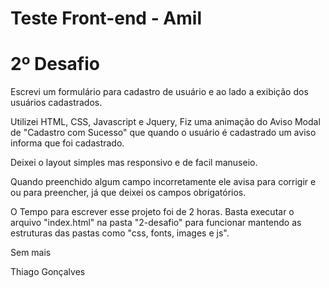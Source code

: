 # Teste Front-end - Amil

# 2º Desafio

Escrevi um formulário para cadastro de usuário e ao lado a exibição dos usuários cadastrados.

Utilizei HTML, CSS, Javascript e Jquery, Fiz uma animação do Aviso Modal de "Cadastro com Sucesso" que quando o usuário é cadastrado um aviso informa que foi cadastrado.

Deixei o layout simples mas responsivo e de facil manuseio.

Quando preenchido algum campo incorretamente ele avisa para corrigir e ou para preencher, já que deixei os campos obrigatórios.

O Tempo para escrever esse projeto foi de 2 horas.
Basta executar o arquivo "index.html" na pasta "2-desafio" para funcionar mantendo as estruturas das pastas como "css, fonts, images e js".

Sem mais

Thiago Gonçalves